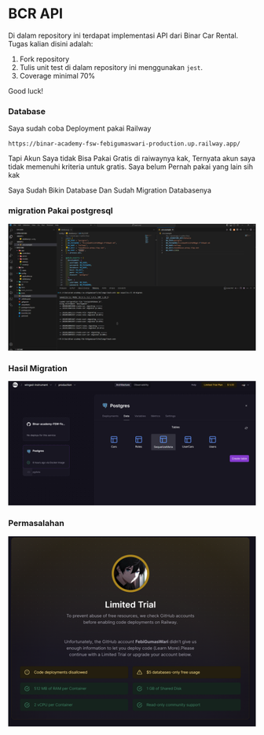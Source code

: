 # BCR API

Di dalam repository ini terdapat implementasi API dari Binar Car Rental.
Tugas kalian disini adalah:
1. Fork repository
2. Tulis unit test di dalam repository ini menggunakan `jest`.
3. Coverage minimal 70%

Good luck!

### Database

Saya sudah coba Deployment pakai Railway

```shell
https://binar-academy-fsw-febigumaswari-production.up.railway.app/
```

Tapi Akun Saya tidak Bisa Pakai Gratis di raiwaynya kak, Ternyata akun saya tidak memenuhi kriteria untuk gratis. Saya belum Pernah pakai yang lain sih kak

Saya Sudah Bikin Database Dan Sudah Migration Databasenya

### migration Pakai postgresql

![Database](https://github.com/FebiGumasWari/BInar-academy-FSW-Febigumaswari/blob/master/Challange7/back-end/IMG/Ss%20database%20migration.png)

### Hasil Migration

![Database](https://github.com/FebiGumasWari/BInar-academy-FSW-Febigumaswari/blob/master/Challange7/back-end/IMG/hasil%20Migration.png)

### Permasalahan

![Database](https://github.com/FebiGumasWari/BInar-academy-FSW-Febigumaswari/blob/master/Challange7/back-end/IMG/permasalahan.png)